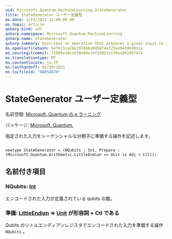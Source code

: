 ```yaml
---
uid: Microsoft.Quantum.MachineLearning.StateGenerator
title: StateGenerator ユーザー定義型
ms.date: 1/23/2021 12:00:00 AM
ms.topic: article
qsharp.kind: udt
qsharp.namespace: Microsoft.Quantum.MachineLearning
qsharp.name: StateGenerator
qsharp.summary: Describes an operation that prepares a given input to a sequential classifier.
ms.openlocfilehash: b4f6c3ca28e2976b6a0d58f4ef25ea943de9811e
ms.sourcegitcommit: 71605ea9cc630e84e7ef29027e1f0ea06299747e
ms.translationtype: MT
ms.contentlocale: ja-JP
ms.lasthandoff: 01/26/2021
ms.locfileid: "98854870"
---
```

# <a name="stategenerator-user-defined-type"></a>StateGenerator ユーザー定義型

名前空間: [Microsoft. Quantum の e ラーニング](xref:Microsoft.Quantum.MachineLearning)

パッケージ: [Microsoft. Quantum.](https://nuget.org/packages/Microsoft.Quantum.MachineLearning)


指定された入力をシーケンシャルな分類子に準備する操作を記述します。

```qsharp

newtype StateGenerator = (NQubits : Int, Prepare : (Microsoft.Quantum.Arithmetic.LittleEndian => Unit is Adj + Ctl));
```



## <a name="named-items"></a>名前付き項目

### <a name="nqubits--int"></a>NQubits: [Int](xref:microsoft.quantum.lang-ref.int)

エンコードされた入力が定義されている qubits の数。
### <a name="prepare--littleendian--unit--is-adj--ctl"></a>準備: [LittleEndian](xref:Microsoft.Quantum.Arithmetic.LittleEndian) => [Unit](xref:microsoft.quantum.lang-ref.unit)  が形容詞 + Ctl である

Qubits のリトルエンディアンレジスタでエンコードされた入力を準備する操作 `NQubits` 。